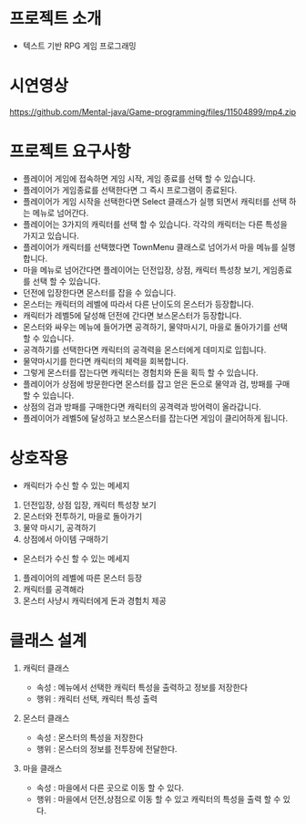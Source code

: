 # 프로젝트 소개

- 텍스트 기반 RPG 게임 프로그래밍

# 시연영상
https://github.com/Mental-java/Game-programming/files/11504899/mp4.zip

# 프로젝트 요구사항

- 플레이어 게임에 접속하면 게임 시작, 게임 종료를 선택 할 수 있습니다.
- 플레이어가 게임종료를 선택한다면 그 즉시 프로그램이 종료된다.
- 플레이어가 게임 시작을 선택한다면 Select 클래스가 실행 되면서 캐릭터를 선택 하는 메뉴로 넘어간다.
- 플레이어는 3가지의 캐릭터를 선택 할 수 있습니다. 각각의 캐릭터는 다른 특성을 가지고 있습니다.
- 플레이어가 캐릭터를 선택했다면 TownMenu 클래스로 넘어가서 마을 메뉴를 실행합니다.
- 마을 메뉴로 넘어간다면 플레이어는 던전입장, 상점, 캐릭터 특성창 보기, 게임종료를 선택 할 수 있습니다.
- 던전에 입장한다면 몬스터를 잡을 수 있습니다.
- 몬스터는 캐릭터의 레벨에 따라서 다른 난이도의 몬스터가 등장합니다.
- 캐릭터가 레벨5에 달성해 던전에 간다면 보스몬스터가 등장합니다.
- 몬스터와 싸우는 메뉴에 들어가면 공격하기, 물약마시기, 마을로 돌아가기를 선택 할 수 있습니다.
- 공격하기를 선택한다면 캐릭터의 공격력을 몬스터에게 데미지로 입힙니다.
- 물약마시기를 한다면 캐릭터의 체력을 회복합니다.
- 그렇게 몬스터를 잡는다면 캐릭터는 경험치와 돈을 획득 할 수 있습니다.
- 플레이어가 상점에 방문한다면 몬스터를 잡고 얻은 돈으로 물약과 검, 방패를 구매 할 수 있습니다.
- 상점의 검과 방패를 구매한다면 캐릭터의 공격력과 방어력이 올라갑니다.
- 플레이어가 레벨5에 달성하고 보스몬스터를 잡는다면 게임이 클리어하게 됩니다.


# 상호작용

- 캐릭터가 수신 할 수 있는 메세지

1. 던전입장, 상점 입장, 캐릭터 특성창 보기
2. 몬스터와 전투하기, 마을로 돌아가기
3. 물약 마시기, 공격하기
4. 상점에서 아이템 구매하기

- 몬스터가 수신 할 수 있는 메세지

1. 플레이어의 레벨에 따른 몬스터 등장
2. 캐릭터를 공격해라
3. 몬스터 사냥시 캐릭터에게 돈과 경험치 제공


# 클래스 설계

1. 캐릭터 클래스
    - 속성 : 메뉴에서 선택한 캐릭터 특성을 출력하고 정보를 저장한다
    - 행위 : 캐릭터 선택, 캐릭터 특성 출력

2. 몬스터 클래스
    - 속성 : 몬스터의 특성을 저장한다
    - 행위 : 몬스터의 정보를 전투장에 전달한다.

3. 마을 클래스
    - 속성 : 마을에서 다른 곳으로 이동 할 수 있다.
    - 행위 : 마을에서 던전,상점으로 이동 할 수 있고 캐릭터의 특성을 출력 할 수 있다.

